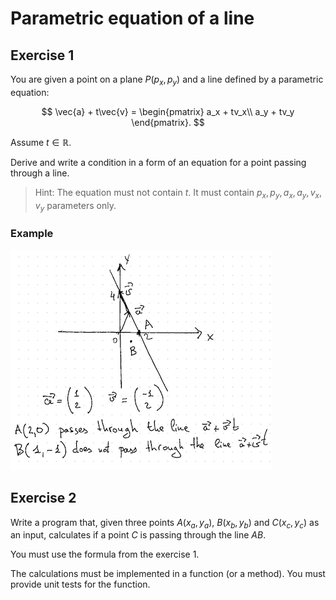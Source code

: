 # Parametric equation of a line

## Exercise 1

You are given a point on a plane $P(p_x, p_y)$ and a line defined by a parametric equation:

$$
\vec{a} + t\vec{v} = \begin{pmatrix}
a_x + tv_x\\
a_y + tv_y
\end{pmatrix}.
$$

Assume $t \in \mathbb{R}$.

Derive and write a condition in a form of an equation for a point passing through a line.

> Hint: The equation must not contain $t$. It must contain $p_x, p_y, a_x, a_y, v_x, v_y$ parameters only.

### Example

![](example.png)

## Exercise 2

Write a program that, given three points $A(x_a, y_a)$, $B(x_b, y_b)$ and $C(x_c, y_c$) as an input,
calculates if a point $C$ is passing through the line $AB$.

You must use the formula from the exercise 1.

The calculations must be implemented in a function (or a method). You must provide unit tests for the function.
